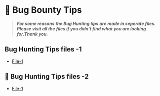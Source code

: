 # 📕 Bug Bounty Tips
> ***For some reasons the Bug Hunting tips are made in seperate files. Please visit all the files if you didn't find what you are looking for.Thank you.***
## Bug Hunting Tips files -1
- [File-1](tip-file-1.md)
## 📕 Bug Hunting Tips files -2
- [File-1](tip-file-2.md)
